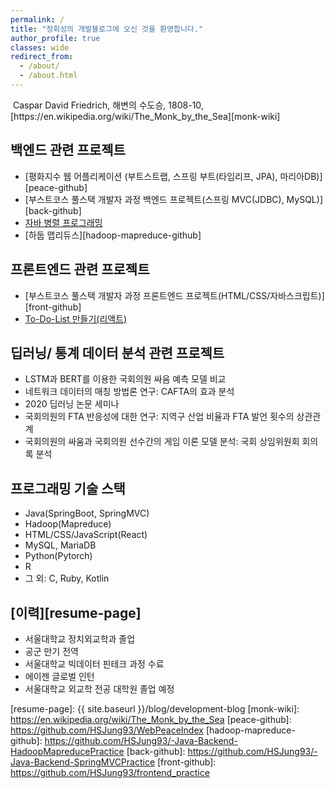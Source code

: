 ```yaml
---
permalink: /
title: "정회성의 개발블로그에 오신 것을 환영합니다."
author_profile: true
classes: wide
redirect_from: 
  - /about/
  - /about.html
---
```


<img src="{{ site.url }}{{ site.baseurl }}/assets/images/Caspar_900x550.jpg" alt="">  
Caspar David Friedrich, 해변의 수도승, 1808-10, [https://en.wikipedia.org/wiki/The_Monk_by_the_Sea][monk-wiki]

## 백엔드 관련 프로젝트
* [평화지수 웹 어플리케이션 (부트스트랩, 스프링 부트(타임리프, JPA), 마리아DB)][peace-github]
* [부스트코스 풀스택 개발자 과정 백엔드 프로젝트(스프링 MVC(JDBC), MySQL)][back-github]
* [자바 병렬 프로그래밍][concurrency-github]
* [하둡 맵리듀스][hadoop-mapreduce-github]

## 프론트엔드 관련 프로젝트
* [부스트코스 풀스택 개발자 과정 프론트엔드 프로젝트(HTML/CSS/자바스크립트)][front-github]
* [To-Do-List 만들기(리액트)][react-github]

## 딥러닝/ 통계 데이터 분석 관련 프로젝트
* LSTM과 BERT를 이용한 국회의원 싸움 예측 모델 비교
* 네트워크 데이터의 매칭 방법론 연구: CAFTA의 효과 분석
* 2020 딥러닝 논문 세미나
* 국회의원의 FTA 반응성에 대한 연구: 지역구 산업 비율과 FTA 발언 횟수의 상관관계
* 국회의원의 싸움과 국회의원 선수간의 게임 이론 모델 분석: 국회 상임위원회 회의록 분석

## 프로그래밍 기술 스택  
* Java(SpringBoot, SpringMVC)
* Hadoop(Mapreduce)
* HTML/CSS/JavaScript(React)
* MySQL, MariaDB
* Python(Pytorch)
* R
* 그 외: C, Ruby, Kotlin

## [이력][resume-page]
* 서울대학교 정치외교학과 졸업
* 공군 만기 전역
* 서울대학교 빅데이터 핀테크 과정 수료
* 에이젠 글로벌 인턴
* 서울대학교 외교학 전공 대학원 졸업 예정

[react-github]: https://github.com/HSJung93/-React-ToDoList
[concurrency-github]: https://github.com/HSJung93/-Java-ConcurrencyInPractice
[resume-page]: {{ site.baseurl }}/blog/development-blog
[monk-wiki]: https://en.wikipedia.org/wiki/The_Monk_by_the_Sea
[peace-github]: https://github.com/HSJung93/WebPeaceIndex
[hadoop-mapreduce-github]: https://github.com/HSJung93/-Java-Backend-HadoopMapreducePractice
[back-github]: https://github.com/HSJung93/-Java-Backend-SpringMVCPractice
[front-github]: https://github.com/HSJung93/frontend_practice